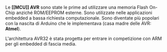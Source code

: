 Le **[[MCU]] AVR** sono state le prime ad utilizzare una memoria Flash On-Chip anziché ROM/EEPROM esterne. 
Sono utilizzate nelle applicazioni embedded a bassa richiesta computazionale. 
Sono diventate più popolari con la nascita di Arduino che le implementava (casa madre delle AVR: **Atmel**). 

L'architettura AVR32 è stata progetta per entrare in competizione con ARM per gli embedded di fascia media.